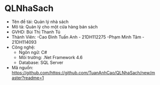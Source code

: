 # QLNhaSach
  - Tên đề tài: Quản lý nhà sách
  - Mô tả: Quản lý cho một cửa hàng bán sách
  - GVHD: Bùi Thị Thanh Tú
- Thành Viên:
  -Cao Đình Tuấn Anh - 21DH112275
  -Phạm Minh Tâm - 21DH114093
- Công nghệ:
  - Ngôn ngữ: C#
  - Môi trường: .Net Framework 4.6
  - Database: SQL Server
- Mã nguồn: https://github.com/https://github.com/TuanAnhCao/QLNhaSach/new/master?readme=1
